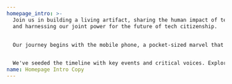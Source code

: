 ```yaml
---
homepage_intro: >-
  Join us in building a living artifact, sharing the human impact of technology,
  and harnessing our joint power for the future of tech citizenship.


  Our journey begins with the mobile phone, a pocket-sized marvel that has transformed our relationship with time, space, and each other. How did we get here? 


  We've seeded the timeline with key events and critical voices. Explore themes and [personal histories](/collections/peoples-stories), [add your story](/participate), and [discover actionable steps](collections/resources) to ensure technology serves us all.
name: Homepage Intro Copy
---
```

